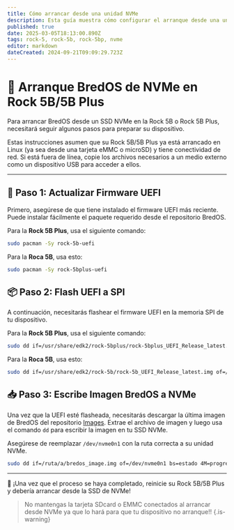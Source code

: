 ```yaml
---
title: Cómo arrancar desde una unidad NVMe
description: Esta guía muestra cómo configurar el arranque desde una unidad de NVMe
published: true
date: 2025-03-05T18:13:00.890Z
tags: rock-5, rock-5b, rock-5bp, nvme
editor: markdown
dateCreated: 2024-09-21T09:09:29.723Z
---
```


# 🚀 Arranque BredOS de NVMe en Rock 5B/5B Plus

Para arrancar BredOS desde un SSD NVMe en la Rock 5B o Rock 5B Plus, necesitará seguir algunos pasos para preparar su dispositivo.

Estas instrucciones asumen que su Rock 5B/5B Plus ya está arrancado en Linux (ya sea desde una tarjeta eMMC o microSD) y tiene conectividad de red. Si está fuera de línea, copie los archivos necesarios a un medio externo como un dispositivo USB para acceder a ellos.

---

## 🔄 Paso 1: Actualizar Firmware UEFI

Primero, asegúrese de que tiene instalado el firmware UEFI más reciente. Puede instalar fácilmente el paquete requerido desde el repositorio BredOS.

Para la **Rock 5B Plus**, usa el siguiente comando:

```bash
sudo pacman -Sy rock-5b-uefi
```

Para la **Roca 5B**, usa esto:

```bash
sudo pacman -Sy rock-5bplus-uefi
```

## 📦 Paso 2: Flash UEFI a SPI

A continuación, necesitarás flashear el firmware UEFI en la memoria SPI de tu dispositivo.

Para la **Rock 5B Plus**, usa el siguiente comando:

```bash
sudo dd if=/usr/share/edk2/rock-5bplus/rock-5bplus_UEFI_Release_latest.img of=/dev/mtdblock0 bs=512 skip=64 seek=64 conv=notrunc
```

Para la **Roca 5B**, usa esto:

```bash
sudo dd if=/usr/share/edk2/rock-5b/rock-5b_UEFI_Release_latest.img of=/dev/mtdblock0 bs=512 skip=64 seek=64 conv=notrunc
```

## 📥 Paso 3: Escribe Imagen BredOS a NVMe

Una vez que la UEFI esté flasheada, necesitarás descargar la última imagen de BredOS del repositorio [Images](https://github.com/BredOS/images/releases). Extrae el archivo de imagen y luego usa el comando `dd` para escribir la imagen en tu SSD NVMe.

Asegúrese de reemplazar `/dev/nvme0n1` con la ruta correcta a su unidad NVMe.

```bash
sudo dd if=/ruta/a/bredos_image.img of=/dev/nvme0n1 bs=estado 4M=progreso
```

---

🎉 ¡Una vez que el proceso se haya completado, reinicie su Rock 5B/5B Plus y debería arrancar desde la SSD de NVMe!

> No mantengas la tarjeta SDcard o EMMC conectados al arrancar desde NVMe ya que lo hará para que tu dispositivo no arranque!!
> {.is-warning}

